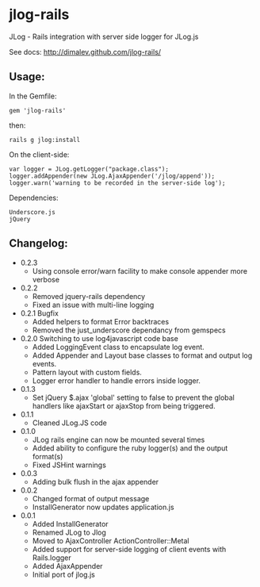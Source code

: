 jlog-rails
==========

JLog - Rails integration with server side logger for JLog.js

See docs: http://dimalev.github.com/jlog-rails/

Usage:
------

In the Gemfile:

    gem 'jlog-rails'

then:

    rails g jlog:install

On the client-side:

    var logger = JLog.getLogger("package.class");
    logger.addAppender(new JLog.AjaxAppender('/jlog/append'));
    logger.warn('warning to be recorded in the server-side log');

Dependencies:

    Underscore.js
    jQuery

Changelog:
----------
* 0.2.3
  * Using console error/warn facility to make console appender more verbose
* 0.2.2
  * Removed jquery-rails dependency
  * Fixed an issue with multi-line logging
* 0.2.1 Bugfix
  * Added helpers to format Error backtraces
  * Removed the just_underscore dependancy from gemspecs
* 0.2.0 Switching to use log4javascript code base
  * Added LoggingEvent class to encapsulate log event.
  * Added Appender and Layout base classes to format and output log events.
  * Pattern layout with custom fields.
  * Logger error handler to handle errors inside logger.
* 0.1.3
  * Set jQuery $.ajax 'global' setting to false to prevent the global handlers
  like ajaxStart or ajaxStop from being triggered.
* 0.1.1
  * Cleaned JLog.JS code
* 0.1.0
  * JLog rails engine can now be mounted several times
  * Added ability to configure the ruby logger(s) and the output format(s)
  * Fixed JSHint warnings
* 0.0.3
  * Adding bulk flush in the ajax appender
* 0.0.2
  * Changed format of output message
  * InstallGenerator now updates application.js
* 0.0.1
  * Added InstallGenerator
  * Renamed JLog to Jlog
  * Moved to AjaxController ActionController::Metal
  * Added support for server-side logging of client events with Rails.logger
  * Added AjaxAppender
  * Initial port of jlog.js
